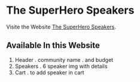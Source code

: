 # The SuperHero Speakers

Visite the Website [The SuperHero Speakers](https://the-superhero-speakers.netlify.app/).

## Available In this Website

1. Header
   . community name
   . and budget
2. Speakers
   . 6 speaker img with details
3. Cart
   . to add speaker in cart

